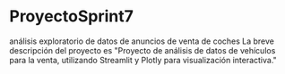 # ProyectoSprint7
análisis exploratorio de datos de anuncios de venta de coches
 La breve descripción del proyecto es "Proyecto de análisis de datos de vehículos para la venta, utilizando Streamlit y Plotly para visualización interactiva."
 